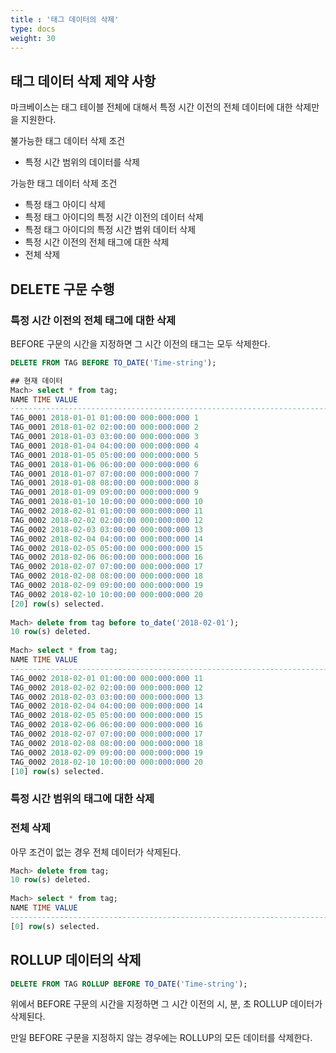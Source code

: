 ```yaml
---
title : '태그 데이터의 삭제'
type: docs
weight: 30
---
```


## 태그 데이터 삭제 제약 사항

마크베이스는 태그 테이블 전체에 대해서 특정 시간 이전의 전체 데이터에 대한 삭제만을 지원한다.

불가능한 태그 데이터 삭제 조건 

* 특정 시간 범위의 데이터를 삭제

가능한 태그 데이터 삭제 조건

* 특정 태그 아이디 삭제
* 특정 태그 아이디의 특정 시간 이전의 데이터 삭제 
* 특정 태그 아이디의 특정 시간 범위 데이터 삭제 
* 특정 시간 이전의 전체 태그에 대한 삭제 
* 전체 삭제


## DELETE 구문 수행 

### 특정 시간 이전의 전체 태그에 대한 삭제

BEFORE 구문의 시간을 지정하면 그 시간 이전의 태그는 모두 삭제한다.

```sql
DELETE FROM TAG BEFORE TO_DATE('Time-string');
```

```sql
## 현재 데이터
Mach> select * from tag;
NAME TIME VALUE
--------------------------------------------------------------------------------------
TAG_0001 2018-01-01 01:00:00 000:000:000 1
TAG_0001 2018-01-02 02:00:00 000:000:000 2
TAG_0001 2018-01-03 03:00:00 000:000:000 3
TAG_0001 2018-01-04 04:00:00 000:000:000 4
TAG_0001 2018-01-05 05:00:00 000:000:000 5
TAG_0001 2018-01-06 06:00:00 000:000:000 6
TAG_0001 2018-01-07 07:00:00 000:000:000 7
TAG_0001 2018-01-08 08:00:00 000:000:000 8
TAG_0001 2018-01-09 09:00:00 000:000:000 9
TAG_0001 2018-01-10 10:00:00 000:000:000 10
TAG_0002 2018-02-01 01:00:00 000:000:000 11
TAG_0002 2018-02-02 02:00:00 000:000:000 12
TAG_0002 2018-02-03 03:00:00 000:000:000 13
TAG_0002 2018-02-04 04:00:00 000:000:000 14
TAG_0002 2018-02-05 05:00:00 000:000:000 15
TAG_0002 2018-02-06 06:00:00 000:000:000 16
TAG_0002 2018-02-07 07:00:00 000:000:000 17
TAG_0002 2018-02-08 08:00:00 000:000:000 18
TAG_0002 2018-02-09 09:00:00 000:000:000 19
TAG_0002 2018-02-10 10:00:00 000:000:000 20
[20] row(s) selected.
 
Mach> delete from tag before to_date('2018-02-01');
10 row(s) deleted.
 
Mach> select * from tag;
NAME TIME VALUE
--------------------------------------------------------------------------------------
TAG_0002 2018-02-01 01:00:00 000:000:000 11
TAG_0002 2018-02-02 02:00:00 000:000:000 12
TAG_0002 2018-02-03 03:00:00 000:000:000 13
TAG_0002 2018-02-04 04:00:00 000:000:000 14
TAG_0002 2018-02-05 05:00:00 000:000:000 15
TAG_0002 2018-02-06 06:00:00 000:000:000 16
TAG_0002 2018-02-07 07:00:00 000:000:000 17
TAG_0002 2018-02-08 08:00:00 000:000:000 18
TAG_0002 2018-02-09 09:00:00 000:000:000 19
TAG_0002 2018-02-10 10:00:00 000:000:000 20
[10] row(s) selected.
```

### 특정 시간 범위의 태그에 대한 삭제

### 전체 삭제

아무 조건이 없는 경우 전체 데이터가 삭제된다.

```sql
Mach> delete from tag;
10 row(s) deleted.
 
Mach> select * from tag;
NAME TIME VALUE
--------------------------------------------------------------------------------------
[0] row(s) selected.
```

## ROLLUP 데이터의 삭제

```sql
DELETE FROM TAG ROLLUP BEFORE TO_DATE('Time-string');
```

위에서 BEFORE 구문의 시간을 지정하면 그 시간 이전의 시, 분, 초 ROLLUP 데이터가 삭제된다.

만일 BEFORE 구문을 지정하지 않는 경우에는 ROLLUP의 모든 데이터를 삭제한다.
